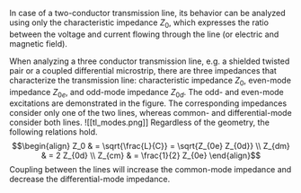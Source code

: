 In case of a two-conductor transmission line, its behavior can be analyzed using only the characteristic impedance $Z_0$, which expresses the ratio between the voltage and current flowing through the line (or electric and magnetic field).

When analyzing a three conductor transmission line, e.g. a shielded twisted pair or a coupled differential microstrip, there are three impedances that characterize the transmission line: characteristic impedance $Z_0$, even-mode impedance $Z_{0e}$, and odd-mode impedance $Z_{0d}$. 
The odd- and even-mode excitations are demonstrated in the figure. The corresponding impedances consider only one of the two lines, whereas common- and differential-mode consider both lines.
![[tl_modes.png]]
Regardless of the geometry, the following relations hold.
$$\begin{align}
	Z_0 & = \sqrt{\frac{L}{C}} = \sqrt{Z_{0e} Z_{0d}} \\
	Z_{dm} & = 2 Z_{0d} \\
	Z_{cm} & = \frac{1}{2} Z_{0e}
\end{align}$$
Coupling between the lines will increase the common-mode impedance and decrease the differential-mode impedance.